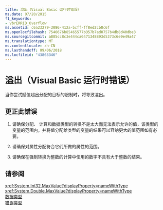 ```yaml
---
title: 溢出（Visual Basic 运行时错误）
ms.date: 07/20/2015
f1_keywords:
- vbrERRID_Overflow
ms.assetid: c6a23279-3086-412a-bcff-ff8ed2cb8c6f
ms.openlocfilehash: 7546676b85465577b357b7ad0757b4db8d40dbe3
ms.sourcegitcommit: a885cc8c3e444ca6471348893d5373c6e9e49a47
ms.translationtype: MT
ms.contentlocale: zh-CN
ms.lasthandoff: 09/06/2018
ms.locfileid: "43863346"
---
```

# <a name="overflow-visual-basic-run-time-error"></a>溢出（Visual Basic 运行时错误）
当你尝试赋值超出分配的目标的限制时，将导致溢出。  
  
## <a name="to-correct-this-error"></a>更正此错误  
  
1.  请确保分配、 计算和数据类型的转换不是太大而无法表示允许的值，该类型的变量的范围内，并将值分配给类型的变量的结果可以容纳更大的值范围如有必要。  
  
2.  请确保对属性分配符合它们所做的属性的范围。  
  
3.  请确保在强制转换为整数的计算中使用的数字不具有大于整数的结果。  
  
## <a name="see-also"></a>请参阅  
 <xref:System.Int32.MaxValue?displayProperty=nameWithType>  
 <xref:System.Double.MaxValue?displayProperty=nameWithType>  
 [数据类型](../../../visual-basic/language-reference/data-types/index.md)  
 [错误类型](../../../visual-basic/programming-guide/language-features/error-types.md)
